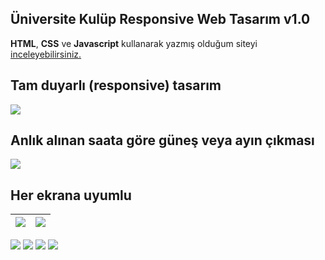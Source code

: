 

## Üniversite Kulüp Responsive  Web Tasarım v1.0

**HTML**, **CSS** ve **Javascript** kullanarak yazmış olduğum siteyi [inceleyebilirsiniz.](https://sinaanozturkk.github.io/beykentStudentClubs_v1/)  

## Tam duyarlı (responsive) tasarım
![](https://i.ibb.co/CwMrJ7W/onpnhj.png)

## Anlık alınan saata göre güneş veya ayın çıkması 
![](https://i.ibb.co/nRFHdSr/saat.gif)
## Her ekrana uyumlu

|![](https://i.ibb.co/gtvcwjv/story.gif)  |  ![](https://i.ibb.co/2sy5Rj7/menu.gif)
|--|--|


![](https://i.ibb.co/hVyycr4/68747470733a2f2f696d6779756b6c652e636f6d2f662f323032312f31322f32362f6f6e704a6c6f2e706e67.png)
![](https://i.ibb.co/WtwCq3h/5.png)
![](https://i.ibb.co/vQp23Bf/1.png)
![](https://i.ibb.co/8j0RTZ6/68747470733a2f2f696d6779756b6c652e636f6d2f662f323032312f31322f32362f6f6e707245552e706e67.png)






